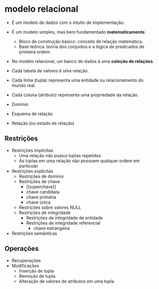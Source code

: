 # modelo relacional

- É um modelo de dados com o intuito de implementação.
- É um modelo simples, mas bem fundamentado **matematicamente**.
  - Bloco de construção básico: conceito de relação matemática.
  - Base teórica: teoria dos conjuntos e a lógica de predicados de primeira ordem.

- No modelo relacional, um banco de dados é uma **coleção de relações**.
- Cada tabela de valores é uma relação.
- Cada linha (tupla) representa uma entidade ou relacionamento do mundo real.
- Cada coluna (atributo) representa uma propriedade da relação.

- Domínio
- Esquema de relação
- Relação (ou estado de relação)

## Restrições

- Restrições implícitas
  - Uma relação não pussui tuplas repetidas
  - As tuplas em uma relação não possuem qualquer ordem em particular
- Restrições explícitas
  - Restrições de domínio
  - Restrições de chave
    - [[superchave]]
    - chave candidata
    - chave primária
    - chave única
  - Restrições sobre valores NULL
  - Restrições de integridade
    - Restrições de integridade de entidade
    - Restrições de integridade referencial
      - chave estrangeira
- Restrições semânticas

## Operações

- Recuperações
- Modificações
  - Inserção de tupla
  - Remoção de tupla
  - Alteração de valores de atributos em uma tupla
